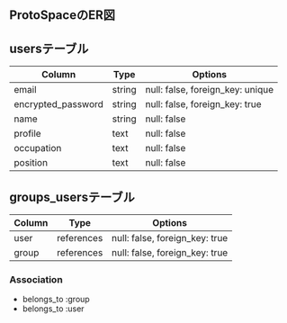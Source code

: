 ## ProtoSpaceのER図

## usersテーブル
| Column              | Type       | Options                          |
| ------------------- | ---------- | -------------------------------- |
| email               | string     | null: false, foreign_key: unique |
| encrypted_password  | string     | null: false, foreign_key: true   |
| name                | string     | null: false                      |
| profile             | text       | null: false                      |
| occupation          | text       | null: false                      |
| position            | text       | null: false                      |
## groups_usersテーブル

| Column | Type       | Options                        |
| ------ | ---------- | ------------------------------ |
| user   | references | null: false, foreign_key: true |
| group  | references | null: false, foreign_key: true |

### Association
- belongs_to :group
- belongs_to :user
